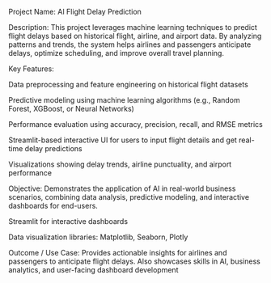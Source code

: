 Project Name: AI Flight Delay Prediction

Description:
This project leverages machine learning techniques to predict flight delays based on historical flight, airline, and airport data. By analyzing patterns and trends, the system helps airlines and passengers anticipate delays, optimize scheduling, and improve overall travel planning.

Key Features:

Data preprocessing and feature engineering on historical flight datasets

Predictive modeling using machine learning algorithms (e.g., Random Forest, XGBoost, or Neural Networks)

Performance evaluation using accuracy, precision, recall, and RMSE metrics

Streamlit-based interactive UI for users to input flight details and get real-time delay predictions

Visualizations showing delay trends, airline punctuality, and airport performance

Objective:
Demonstrates the application of AI in real-world business scenarios, combining data analysis, predictive modeling, and interactive dashboards for end-users.

Streamlit for interactive dashboards

Data visualization libraries: Matplotlib, Seaborn, Plotly

Outcome / Use Case:
Provides actionable insights for airlines and passengers to anticipate flight delays. Also showcases skills in AI, business analytics, and user-facing dashboard development
